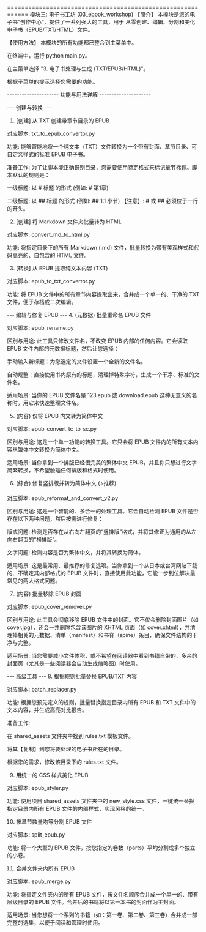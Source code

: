 ============================================================
模块三: 电子书工坊 (03_ebook_workshop)
【简介】
本模块是您的电子书“创作中心”，提供了一系列强大的工具，用于
从零创建、编辑、分割和美化电子书（EPUB/TXT/HTML）文件。

【使用方法】
本模块的所有功能都已整合到主菜单中。

在终端中，运行 python main.py。

在主菜单选择 "3. 电子书处理与生成 (TXT/EPUB/HTML)"。

根据子菜单的提示选择您需要的功能。

--------------------- 功能与用法详解 ---------------------

--- 创建与转换 ---
1. [创建] 从 TXT 创建带章节目录的 EPUB

对应脚本: txt_to_epub_convertor.py

功能: 能够智能地将一个纯文本（TXT）文件转换为一个带有封面、章节目录、可自定义样式的标准 EPUB 电子书。

准备工作: 为了让脚本能正确识别目录，您需要使用特定格式来标记章节标题。脚本默认的规则是：

一级标题: 以 # 标题 的形式 (例如: # 第1章)

二级标题: 以 ## 标题 的形式 (例如: ## 1.1 小节)
【注意】: # 或 ## 必须位于一行的开头。

2. [创建] 将 Markdown 文件夹批量转为 HTML

对应脚本: convert_md_to_html.py

功能: 将指定目录下的所有 Markdown (.md) 文件，批量转换为带有美观样式和代码高亮的、自包含的 HTML 文件。

3. [转换] 从 EPUB 提取纯文本内容 (TXT)

对应脚本: epub_to_txt_convertor.py

功能: 将 EPUB 文件中的所有章节内容提取出来，合并成一个单一的、干净的 TXT 文件，便于存档或二次编辑。

--- 编辑与修复 EPUB ---
4. (元数据) 批量重命名 EPUB 文件

对应脚本: epub_rename.py

区别与用途: 此工具只修改文件名，不改变 EPUB 内部的任何内容。它会读取 EPUB 文件内部的元数据标题，然后让您选择：

手动输入新标题：为您选定的文件设置一个全新的文件名。

自动规整：直接使用书内原有的标题，清理掉特殊字符，生成一个干净、标准的文件名。

适用场景: 当你的 EPUB 文件名是 123.epub 或 download.epub 这种无意义的名称时，用它来快速整理文件名。

5. (内容) 仅将 EPUB 内文转为简体中文

对应脚本: epub_convert_tc_to_sc.py

区别与用途: 这是一个单一功能的转换工具。它只会将 EPUB 文件内的所有文本内容从繁体中文转换为简体中文。

适用场景: 当你拿到一个排版已经很完美的繁体中文 EPUB，并且你只想进行文字简繁转换，不希望触碰任何排版和格式时使用。

6. (综合) 修复竖排版并转为简体中文 (⭐推荐)

对应脚本: epub_reformat_and_convert_v2.py

区别与用途: 这是一个智能的、多合一的处理工具。它会自动检测 EPUB 文件是否存在以下两种问题，然后按需进行修复：

版式问题: 检测是否存在从右向左翻页的“竖排版”格式，并将其修正为通用的从左向右翻页的“横排版”。

文字问题: 检测内容是否为繁体中文，并将其转换为简体。

适用场景: 这是最常用、最推荐的修复选项。当你拿到一个从日本或台湾网站下载的、不确定其内部格式的 EPUB 文件时，直接使用此功能，它能一步到位解决最常见的两大格式问题。

7. (内容) 批量移除 EPUB 封面

对应脚本: epub_cover_remover.py

区别与用途: 此工具会彻底移除 EPUB 文件中的封面。它不仅会删除封面图片（如 cover.jpg），还会一并删除包含该图片的 XHTML 页面（如 cover.xhtml），并清理掉相关的元数据、清单（manifest）和书脊（spine）条目，确保文件结构的干净与完整。

适用场景: 当您需要减小文件体积，或不希望在阅读器中看到书籍自带的、多余的封面页（尤其是一些阅读器会自动生成缩略图）时使用。

--- 高级工具 ---
8. 根据规则批量替换 EPUB/TXT 内容

对应脚本: batch_replacer.py

功能: 根据您预先定义的规则，批量替换指定目录内所有 EPUB 和 TXT 文件中的文本内容，并生成高亮对比报告。

准备工作:

在 shared_assets 文件夹中找到 rules.txt 模板文件。

将其【复制】到您将要处理的电子书所在的目录。

根据您的需求，修改该目录下的 rules.txt 文件。

9. 用统一的 CSS 样式美化 EPUB

对应脚本: epub_styler.py

功能: 使用项目 shared_assets 文件夹中的 new_style.css 文件，一键统一替换指定目录内所有 EPUB 文件的内部样式，实现风格的统一。

10. 按章节数量均等分割 EPUB 文件

对应脚本: split_epub.py

功能: 将一个大型的 EPUB 文件，按您指定的卷数（parts）平均分割成多个独立的小卷。

11. 合并文件夹内所有 EPUB

对应脚本: epub_merge.py

功能: 将指定文件夹内的所有 EPUB 文件，按文件名顺序合并成一个单一的、带有层级目录的 EPUB 文件。合并后的书籍将以第一本书的封面作为主封面。

适用场景: 当您想将一个系列的书籍（如：第一卷、第二卷、第三卷）合并成一部完整的选集，以便于阅读和管理时使用。